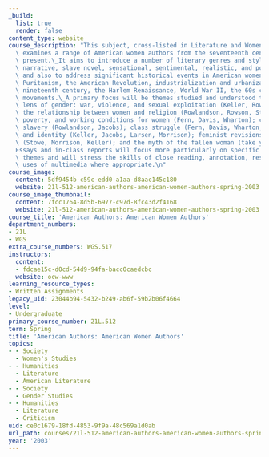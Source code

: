 ```yaml
---
_build:
  list: true
  render: false
content_type: website
course_description: "This subject, cross-listed in Literature and Women's Studies,\
  \ examines a range of American women authors from the seventeenth century to the\
  \ present.\_It aims to introduce a number of literary genres and styles- the captivity\
  \ narrative, slave novel, sensational, sentimental, realistic, and postmodern fiction-\
  \ and also to address significant historical events in American women's history:\
  \ Puritanism, the American Revolution, industrialization and urbanization in the\
  \ nineteenth century, the Harlem Renaissance, World War II, the 60s civil rights\
  \ movements.\_A primary focus will be themes studied and understood through the\
  \ lens of gender: war, violence, and sexual exploitation (Keller, Rowlandson, Rowson);\
  \ the relationship between women and religion (Rowlandson, Rowson, Stowe); labor,\
  \ poverty, and working conditions for women (Fern, Davis, Wharton); captivity and\
  \ slavery (Rowlandson, Jacobs); class struggle (Fern, Davis, Wharton, Larsen); race\
  \ and identity (Keller, Jacobs, Larsen, Morrison); feminist revisions of history\
  \ (Stowe, Morrison, Keller); and the myth of the fallen woman (take your pick).\_\
  Essays and in-class reports will focus more particularly on specific writers and\
  \ themes and will stress the skills of close reading, annotation, research, and\
  \ uses of multimedia where appropriate.\n"
course_image:
  content: 5df9454b-c59c-edd0-a1aa-d8aac145c180
  website: 21l-512-american-authors-american-women-authors-spring-2003
course_image_thumbnail:
  content: 7fcc1764-8d5b-6977-c97d-8fc43d2f4168
  website: 21l-512-american-authors-american-women-authors-spring-2003
course_title: 'American Authors: American Women Authors'
department_numbers:
- 21L
- WGS
extra_course_numbers: WGS.517
instructors:
  content:
  - fdcae15c-d0cd-54d9-94fa-bacc0caedcbc
  website: ocw-www
learning_resource_types:
- Written Assignments
legacy_uid: 23044b94-5432-b249-ab6f-59b2b06f4664
level:
- Undergraduate
primary_course_number: 21L.512
term: Spring
title: 'American Authors: American Women Authors'
topics:
- - Society
  - Women's Studies
- - Humanities
  - Literature
  - American Literature
- - Society
  - Gender Studies
- - Humanities
  - Literature
  - Criticism
uid: ce0c1679-18fd-4853-9f9a-48c569a1d0ab
url_path: courses/21l-512-american-authors-american-women-authors-spring-2003
year: '2003'
---
```

